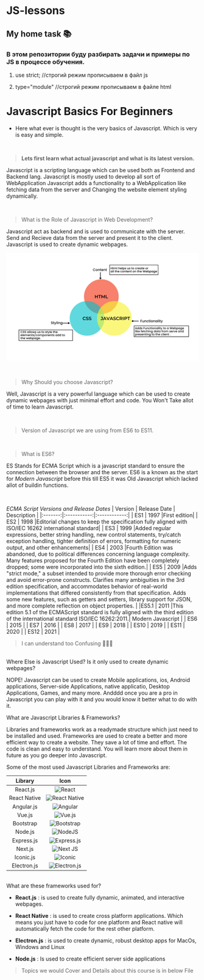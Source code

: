 # JS-lessons

## My home task 📚

### В этом репозитории буду разбирать задачи и примеры по JS в процессе обучения.

1. use strict; //строгий режим прописываем в файл js

2. type="module" //строгий режим прописываем в файле html

# Javascript Basics For Beginners

- Here what ever is thought is the very basics of Javascript. Which is very is
  easy and simple.

<br>

> **Lets first learn what actual javascript and what is its latest version.**

Javascript is a scripting language which can be used both as Frontend and
Backend lang. Javascript is mostly used to develop all sort of WebApplication
Javascript adds a functionality to a WebApplication like fetching data from the
server and Changing the website element styling dynamically.

<br>

> What is the Role of Javascript in Web Development?

Javascript act as backend and is used to communicate with the server. Send and
Recieve data from the server and present it to the client. Javascript is used to
create dynamic webpages.

![](./assets/js-1.png)

<br>

> Why Should you choose Javascript?

Well, Javascript is a very powerful language which can be used to create dynamic
webpages with just minimal effort and code. You Won't Take allot of time to
learn Javascript.

<br>

> Version of Javascript we are using from ES6 to ES11.

<br>

> What is ES6?

ES Stands for ECMA Script which is a javascript standard to ensure the
connection between the browser and the server. ES6 is a known as the start for
_Modern Javascript_ before this till ES5 it was Old Javascript which lacked
allot of buildin functions.

<br>

_ECMA Script Versions and Release Dates_ | Version | Release Date | Description
| |:-------:|:-----------:|:------------:| | ES1 | 1997 |First edition| | ES2 |
1998 |Editorial changes to keep the specification fully aligned with ISO/IEC
16262 international standard| | ES3 | 1999 |Added regular expressions, better
string handling, new control statements, try/catch exception handling, tighter
definition of errors, formatting for numeric output, and other enhancements| |
ES4 | 2003 |Fourth Edition was abandoned, due to political differences
concerning language complexity. Many features proposed for the Fourth Edition
have been completely dropped; some were incorporated into the sixth edition.| |
ES5 | 2009 |Adds "strict mode," a subset intended to provide more thorough error
checking and avoid error-prone constructs. Clarifies many ambiguities in the 3rd
edition specification, and accommodates behavior of real-world implementations
that differed consistently from that specification. Adds some new features, such
as getters and setters, library support for JSON, and more complete reflection
on object properties. | |ES5.1 | 2011 |This edition 5.1 of the ECMAScript
standard is fully aligned with the third edition of the international standard
ISO/IEC 16262:2011.| Modern Javascript | | ES6 | 2015 | | ES7 | 2016 | | ES8 |
2017 | | ES9 | 2018 | | ES10 | 2019 | | ES11 | 2020 | | ES12 | 2021 |

<blockquote>I can understand too Confusing 🥵😢🤣</blockquote>

<br>
Where Else is Javascript Used? Is it only used to create dynamic webpages?

NOPE! Javascript can be used to create Mobile applications, ios, Android
applications, Server-side Applications, native applicatio, Desktop Applications,
Games, and many more. Andddd once you are a pro in Javascript you can play with
it and you would know it better what to do with it.

What are Javascript Libraries & Frameworks?

Libraries and frameworks work as a readymade structure which just need to be
installed and used. Frameworks are used to create a better and more efficient
way to create a website. They save a lot of time and effort. The code is clean
and easy to understand. You will learn more about them in future as you go
deeper into Javascript.

Some of the most used Javascript Libraries and Frameworks are:

|   Library    |                                                            Icon                                                             |
| :----------: | :-------------------------------------------------------------------------------------------------------------------------: |
|   React.js   |        ![React](https://img.shields.io/badge/react-%2320232a.svg?style=for-the-badge&logo=react&logoColor=%2361DAFB)        |
| React Native | ![React Native](https://img.shields.io/badge/react_native-%2320232a.svg?style=for-the-badge&logo=react&logoColor=%2361DAFB) |
|  Angular.js  |       ![Angular](https://img.shields.io/badge/angular-%23DD0031.svg?style=for-the-badge&logo=angular&logoColor=white)       |
|    Vue.js    |      ![Vue.js](https://img.shields.io/badge/vuejs-%2335495e.svg?style=for-the-badge&logo=vuedotjs&logoColor=%234FC08D)      |
|  Bootstrap   |    ![Bootstrap](https://img.shields.io/badge/bootstrap-%23563D7C.svg?style=for-the-badge&logo=bootstrap&logoColor=white)    |
|   Node.js    |           ![NodeJS](https://img.shields.io/badge/node.js-6DA55F?style=for-the-badge&logo=node.js&logoColor=white)           |
|  Express.js  |  ![Express.js](https://img.shields.io/badge/express.js-%23404d59.svg?style=for-the-badge&logo=express&logoColor=%2361DAFB)  |
|   Next.js    |            ![Next JS](https://img.shields.io/badge/Next-black?style=for-the-badge&logo=next.js&logoColor=white)             |
|  Iconic.js   |            ![Iconic](https://img.shields.io/badge/Iconic-16B7FB?style=for-the-badge&logo=react&logoColor=black)             |
| Electron.js  |       ![Electron.js](https://img.shields.io/badge/Electron-191970?style=for-the-badge&logo=Electron&logoColor=white)        |

<br>
What are these frameworks used for?

- **React.js** : is used to create fully dynamic, animated, and interactive
  webpages.

- **React Native** : is used to create cross platform applications. Which means
  you just have to code for one platform and React native will automatically
  fetch the code for the rest other platform.

- **Electron.js** : is used to create dynamic, robust desktop apps for MacOs,
  Windows and Linux
- **Node.js** : Is used to create efficient server side applications

> Topics we would Cover and Details about this course is in below File
